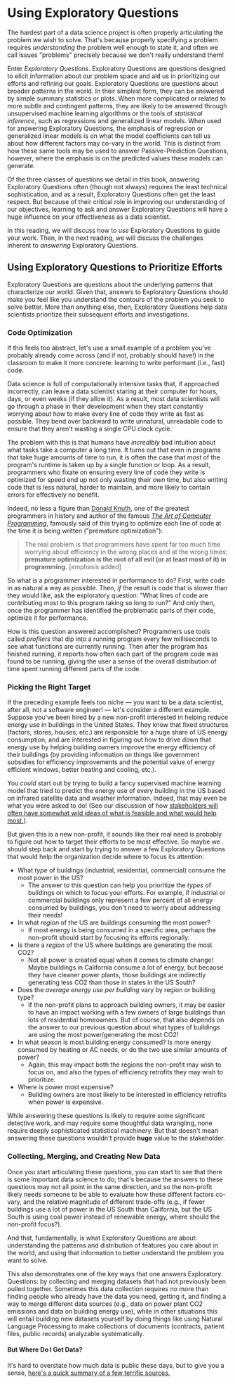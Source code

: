 # Using Exploratory Questions

The hardest part of a data science project is often properly articulating the problem we wish to solve. That's because properly specifying a problem requires *understanding* the problem well enough to state it, and often we call issues "problems" precisely because we don't really understand them!

Enter *Exploratory Questions*. Exploratory Questions are questions designed to elicit information about our problem space and aid us in prioritizing our efforts and refining our goals. Exploratory Questions are questions about broader patterns in the world. In their simplest form, they can be answered by simple summary statistics or plots. When more complicated or related to more subtle and contingent patterns, they are likely to be answered through unsupervised machine learning algorithms or the tools of *statistical inference*, such as regressions and generalized linear models. When used for answering Exploratory Questions, the emphasis of regression or generalized linear models is on what the model coefficients can tell us about how different factors may co-vary in the world. This is distinct from how these same tools may be used to answer Passive-Prediction Questions, however, where the emphasis is on the predicted values these models can generate.

Of the three classes of questions we detail in this book, answering Exploratory Questions often (though not always) requires the least technical sophistication, and as a result, Exploratory Questions often get the least respect. But because of their critical role in improving our understanding of our objectives, learning to ask and answer Exploratory Questions will have a huge influence on your effectiveness as a data scientist.

In this reading, we will discuss how to *use* Exploratory Questions to guide your work. Then, in the next reading, we will discuss the challenges inherent to *answering* Exploratory Questions.

## Using Exploratory Questions to Prioritize Efforts

Exploratory Questions are questions about the underlying patterns that characterize our world. Given that, answers to Exploratory Questions should make you feel like you understand the contours of the problem you seek to solve better. More than anything else, then, Exploratory Questions help data scientists prioritize their subsequent efforts and investigations.

### Code Optimization

If this feels too abstract, let's use a small example of a problem you've probably already come across (and if not, probably should have!) in the classroom to make it more concrete: learning to write performant (i.e., fast) code.

Data science is full of computationally intensive tasks that, if approached incorrectly, can leave a data scientist staring at their computer for hours, days, or even weeks (if they allow it). As a result, most data scientists will go through a phase in their development when they start constantly worrying about how to make every line of code they write as fast as possible. They bend over backward to write unnatural, unreadable code to ensure that they aren't wasting a single CPU clock cycle.

The problem with this is that humans have *incredibly* bad intuition about what tasks take a computer a long time. It turns out that even in programs that take huge amounts of time to run, it is often the case that *most* of the program's runtime is taken up by a single function or loop. As a result, programmers who fixate on ensuring every line of code they write is optimized for speed end up not only wasting their *own* time, but also writing code that is less natural, harder to maintain, and more likely to contain errors for effectively no benefit.

Indeed, no less a figure than [Donald Knuth](https://en.wikipedia.org/wiki/Donald_Knuth), one of the greatest programmers in history and author of the famous [*The Art of Computer Programming*](https://en.wikipedia.org/wiki/The_Art_of_Computer_Programming), famously said of this trying to optimize each line of code at the time it is being written ("premature optimization"):

> The real problem is that programmers have spent far too much time worrying about efficiency in the wrong places and at the wrong times; **premature optimization is the root of all evil (or at least most of it) in programming.** [emphasis added]

So what is a programmer interested in performance to do? First, write code in as natural a way as possible. Then, *if* the result is code that is slower than they would like, ask the exploratory question: "What lines of code are contributing most to this program taking so long to run?" And only then, once the programmer has identified the problematic parts of their code, optimize it for performance.

How is this question answered accomplished? Programmers use tools called *profilers* that dip into a running program every few milliseconds to see what functions are currently running. Then after the program has finished running, it reports how often each part of the program code was found to be running, giving the user a sense of the overall distribution of time spent running different parts of the code.

### Picking the Right Target

If the preceding example feels too niche — you want to be a data scientist, after all, not a software engineer! — let's consider a different example. Suppose you've been hired by a new non-profit interested in helping reduce energy use in buildings in the United States. They know that fixed structures (factors, stores, houses, etc.) are responsible for a huge share of US energy consumption, and are interested in figuring out how to drive down that energy use by helping building owners improve the energy efficiency of their buildings (by providing information on things like government subsidies for efficiency improvements and the potential value of energy efficient windows, better heating and cooling, etc.).

You *could* start out by trying to build a fancy supervised machine learning model that tried to predict the energy use of every building in the US based on infrared satellite data and weather information. Indeed, that may even be what you were asked to do! (See our discussion of how [stakeholders will often have somewhat wild ideas of what is feasible and what would help most.](../10_introduction/30_solving_the_right_problem)).

But given this is a new non-profit, it sounds like their real need is probably to figure out how to target their efforts to be most effective. So maybe we should step back and start by trying to answer a few Exploratory Questions that would help the organization decide where to focus its attention:

- What *type* of buildings (industrial, residential, commercial) consume the most power in the US?
  - The answer to this question can help you prioritize the *types* of buildings on which to focus your efforts. For example, if industrial or commercial buildings only represent a few percent of all energy consumed by buildings, you don't need to worry about addressing their needs!
- In what *region* of the US are buildings consuming the most power?
  - If most energy is being consumed in a specific area, perhaps the non-profit should start by focusing its efforts regionally.
- Is there a *region* of the US where buildings are generating the most CO2?
  - Not all power is created equal when it comes to climate change! Maybe buildings in California consume a lot of energy, but because they have cleaner power plants, those buildings are indirectly generating less CO2 than those in states in the US South?
- Does the *average energy use per building* vary by region or building type?
  - If the non-profit plans to approach building owners, it may be easier to have an impact working with a few owners of large buildings than lots of residential homeowners. But of course, that also depends on the answer to our previous question about what types of buildings are using the most power/generating the most CO2!
- In what season is most building energy consumed? Is more energy consumed by heating or AC needs, or do the two use similar amounts of power?
  - Again, this may impact both the regions the non-profit may wish to focus on, and also the types of efficiency retrofits they may wish to prioritize.
- Where is power most expensive?
  - Building owners are most likely to be interested in efficiency retrofits when power is expensive.

While answering these questions is likely to require some significant detective work, and may require some thoughtful data wrangling, none require deeply sophisticated statistical machinery. But that doesn't mean answering these questions wouldn't provide **huge** value to the stakeholder.

### Collecting, Merging, and Creating New Data

Once you start articulating these questions, you can start to see that there is some important data science to do; that's because the answers to these questions may not all point in the same direction, and so the non-profit likely needs someone to be able to evaluate how these different factors co-vary, and the relative magnitude of different trade-offs (e.g., if fewer buildings use a lot of power in the US South than California, but the US South is using coal power instead of renewable energy, where should the non-profit focus?).

And that, fundamentally, is what Exploratory Questions are about: understanding the patterns and distribution of features you care about in the world, and using that information to better understand the problem you want to solve.

This also demonstrates one of the key ways that one answers Exploratory Questions: by collecting and merging datasets that had not previously been pulled together. Sometimes this data collection requires no more than finding people who already have the data you need, getting it, and finding a way to merge different data sources (e.g., data on power plant CO2 emissions and data on building energy use), while in other situations this will entail building new datasets yourself by doing things like using Natural Language Processing to make collections of documents (contracts, patient files, public records) analyzable systematically.

#### But Where Do I Get Data?

It's hard to overstate how much data is public these days, but to give you a sense, [here's a quick summary of a few terrific sources.](https://www.unifyingdatascience.org/html/public_data.html)
